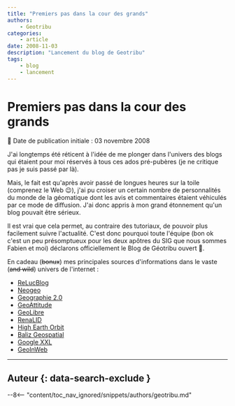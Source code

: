 ```yaml
---
title: "Premiers pas dans la cour des grands"
authors:
    - Geotribu
categories:
    - article
date: 2008-11-03
description: "Lancement du blog de Geotribu"
tags:
    - blog
    - lancement
---
```


# Premiers pas dans la cour des grands

:calendar: Date de publication initiale : 03 novembre 2008

J'ai longtemps été réticent à l'idée de me plonger dans l'univers des blogs qui étaient pour moi réservés à tous ces ados pré-pubères (je ne critique pas je suis passé par là).

Mais, le fait est qu'après avoir passé de longues heures sur la toile (comprenez le Web :wink:), j'ai pu croiser un certain nombre de personnalités du monde de la géomatique dont les avis et commentaires étaient véhiculés par ce mode de diffusion. J'ai donc appris à mon grand étonnement qu'un blog pouvait être sérieux.

Il est vrai que cela permet, au contraire des tutoriaux, de pouvoir plus facilement suivre l'actualité. C'est donc pourquoi toute l'équipe (bon ok c'est un peu présomptueux pour les deux apôtres du SIG que nous sommes Fabien et moi) déclarons officiellement le Blog de Géotribu ouvert :partying_face:.

En cadeau (~~bonux~~) mes principales sources d'informations dans le vaste (~~and wild~~) univers de l'internet :

* [ReLucBlog](http://3liz.com/blog/rldhont/index.php/)
* [Neogeo](http://www.neogeo-online.net/)
* [Geographie 2.0](http://geographie2point0.blogspot.com/)
* [GeoAttitude](http://www.geoattitude.com/)
* [GeoLibre](http://georezo.net/blog/geolibre/)
* [RenaLID](http://www.renalid.com/)
* [High Earth Orbit](http://highearthorbit.com/)
* [Baliz Geospatial](http://media.baliz-geospatial.com/)
* [Google XXL](http://googlexxl.blogspot.com/)
* [GeoInWeb](http://www.geoinweb.com/)

----

## Auteur {: data-search-exclude }

--8<-- "content/toc_nav_ignored/snippets/authors/geotribu.md"
